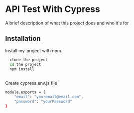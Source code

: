 # API Test With Cypress

A brief description of what this project does and who it's for


## Installation

Install my-project with npm

```bash
  clone the project
  cd the project
  npm install
  
```

Create cypress.env.js file

``` bash
module.exports = {
    "email": "youremail@email.com",
    "password": "yourPassword"
}

```